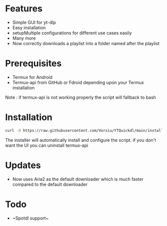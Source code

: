 # Features
- Simple GUI for yt-dlp 
- Easy installation
- setupMultiple configurations for different use cases easily 
- Many more
- Now correctly downloads a playlist into a folder named after the playlist
# Prerequisites

- Termux for Android 
- Termux-api from GitHub or Fdroid depending upon your Termux installation

Note : if termux-api is not working properly the script will fallback to bash
# Installation
```bash
curl -O https://raw.githubusercontent.com/Vorxiu/YTQuickdl/main/installer.sh && chmod +x installer.sh && ./installer.sh
```
The installer will automatically install and configure the script.
if you don't want the UI you can uninstall termux-api

# Updates
- Now uses Aria2 as the default downloader which is much faster compared to the default downloader

# Todo
- ~Spotdl support~
